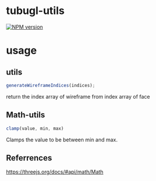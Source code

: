 # tubugl-utils

[![NPM version][npm-image]][npm-url] 

# usage

## utils

```js
generateWireframeIndices(indices);
```

return the index array of wireframe from index array of face

## Math-utils


```js
clamp(value, min, max) 

```

Clamps the value to be between min and max.

## Referrences

https://threejs.org/docs/#api/math/Math


[npm-image]: https://img.shields.io/npm/v/tubugl-utils.svg?style=flat-square
[npm-url]: https://www.npmjs.com/package/tubugl-utils